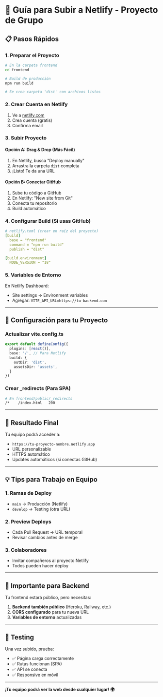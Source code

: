 # 🚀 Guía para Subir a Netlify - Proyecto de Grupo

## 📋 **Pasos Rápidos**

### **1. Preparar el Proyecto**
```bash
# En la carpeta frontend
cd frontend

# Build de producción
npm run build

# Se crea carpeta 'dist' con archivos listos
```

### **2. Crear Cuenta en Netlify**
1. Ve a [netlify.com](https://netlify.com)
2. Crea cuenta (gratis)
3. Confirma email

### **3. Subir Proyecto**

#### **Opción A: Drag & Drop (Más Fácil)**
1. En Netlify, busca "Deploy manually"
2. Arrastra la carpeta `dist` completa
3. ¡Listo! Te da una URL

#### **Opción B: Conectar GitHub**
1. Sube tu código a GitHub
2. En Netlify: "New site from Git"
3. Conecta tu repositorio
4. Build automático

### **4. Configurar Build (Si usas GitHub)**
```yaml
# netlify.toml (crear en raíz del proyecto)
[build]
  base = "frontend"
  command = "npm run build"
  publish = "dist"

[build.environment]
  NODE_VERSION = "18"
```

### **5. Variables de Entorno**
En Netlify Dashboard:
- Site settings → Environment variables
- Agregar: `VITE_API_URL=https://tu-backend.com`

---

## 🔧 **Configuración para tu Proyecto**

### **Actualizar vite.config.ts**
```typescript
export default defineConfig({
  plugins: [react()],
  base: '/', // Para Netlify
  build: {
    outDir: 'dist',
    assetsDir: 'assets',
  }
})
```

### **Crear _redirects (Para SPA)**
```bash
# En frontend/public/_redirects
/*    /index.html   200
```

---

## 🎯 **Resultado Final**

Tu equipo podrá acceder a:
- `https://tu-proyecto-nombre.netlify.app`
- URL personalizable
- HTTPS automático
- Updates automáticos (si conectas GitHub)

---

## 💡 **Tips para Trabajo en Equipo**

### **1. Ramas de Deploy**
- `main` → Producción (Netlify)
- `develop` → Testing (otra URL)

### **2. Preview Deploys**
- Cada Pull Request → URL temporal
- Revisar cambios antes de merge

### **3. Colaboradores**
- Invitar compañeros al proyecto Netlify
- Todos pueden hacer deploy

---

## 🚨 **Importante para Backend**

Tu frontend estará público, pero necesitas:
1. **Backend también público** (Heroku, Railway, etc.)
2. **CORS configurado** para tu nueva URL
3. **Variables de entorno** actualizadas

---

## 📱 **Testing**

Una vez subido, prueba:
- ✅ Página carga correctamente
- ✅ Rutas funcionan (SPA)
- ✅ API se conecta
- ✅ Responsive en móvil

---

**¡Tu equipo podrá ver la web desde cualquier lugar! 🌍**